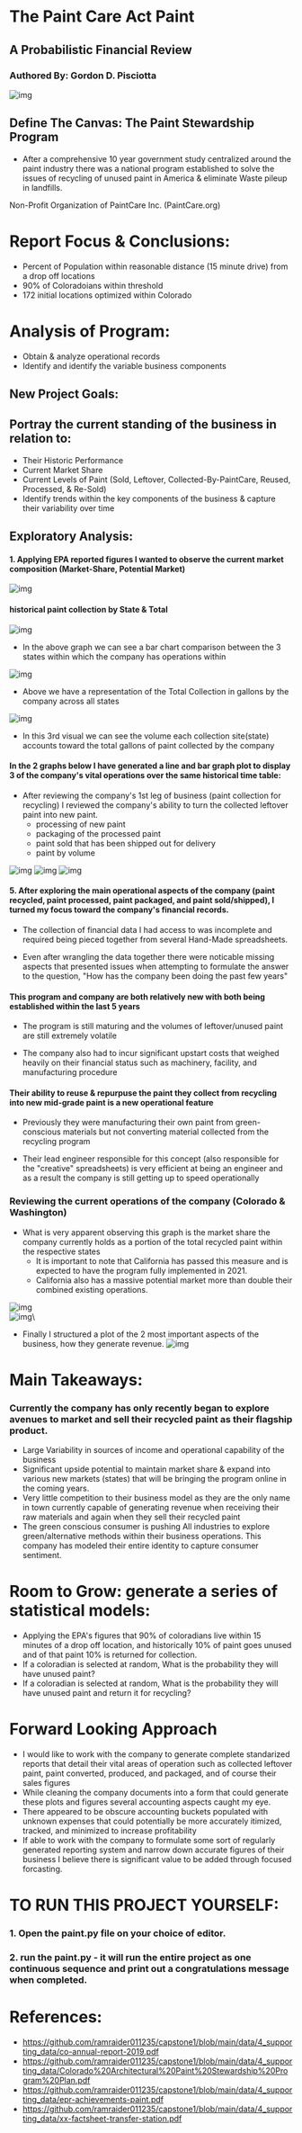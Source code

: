 # The Paint Care Act Paint
## A Probabilistic Financial Review 
### Authored By: Gordon D. Pisciotta

![img](images/paintcarelogo.png)



## Define The Canvas: The Paint Stewardship Program
  * After a comprehensive 10 year government study centralized around the paint industry there was a national program established to solve the issues of recycling of unused paint in America & eliminate Waste pileup in landfills.
  
  Non-Profit Organization of  PaintCare Inc. (PaintCare.org)
    

# Report Focus & Conclusions:
* Percent of Population within reasonable distance (15 minute drive) from a drop off locations
* 90% of Coloradoians within threshold
* 172 initial locations optimized within Colorado

# Analysis of Program:
* Obtain & analyze operational records 
* Identify and identify the variable business components

## New Project Goals:
## Portray the current standing of the business in relation to:
* Their Historic Performance
* Current Market Share
* Current Levels of Paint (Sold, Leftover, Collected-By-PaintCare, Reused, Processed, & Re-Sold)
* Identify trends within the key components of the business & capture their variability over time  
    



## Exploratory Analysis:
#### 1. Applying EPA reported figures I wanted to observe the current market composition (Market-Share, Potential Market)
    
![img](images/census_bar_potential_mkt1.png)











#### historical paint collection by State & Total
![img](images/paint_collected_bar_states1.png)

* In the above graph we can see a bar chart comparison between the 3 states within which the company has operations within

![img](images/paint_collected_bar_total1.png)
* Above we have a representation of the Total Collection in gallons by the company across all states

![img](images/paint_collected_line_statesANDtotal1.png)
* In this 3rd visual we can see the volume each collection site(state) accounts toward the total gallons of paint collected by the company




#### In the 2 graphs below I have generated a line and bar graph plot to display 3 of the company's vital operations over the same historical time table:
* After reviewing the company's 1st leg of business (paint collection for recycling)  I reviewed the company's ability to turn the collected leftover paint into new paint.
  * processing of new paint
  * packaging of the processed paint
  * paint sold that has been shipped out for delivery
  * paint by volume 
   
![img](images/paintProcessed_line_processed_packaged_shipped1.png)
![img](images/paintProcessed_bar_processed_packaged_shipped1.png)
![img](images/cpaintcare_co_records1.png)
  

#### 5. After exploring the main operational aspects of the company (paint recycled, paint processed, paint packaged, and paint sold/shipped), I turned my focus toward the company's financial records.

* The collection of financial data I had access to was incomplete and required being pieced together from several Hand-Made spreadsheets.

* Even after wrangling the data together there were noticable missing aspects that presented issues when attempting to formulate the answer to the question, "How has the company been doing the past few years"

#### This program and company are both relatively new with both being established within the last 5 years 

* The program is still maturing and the volumes of leftover/unused paint are still extremely volatile

* The company also had to incur significant upstart costs that weighed heavily on their financial status such as machinery, facility, and manufacturing procedure

#### Their ability to reuse & repurpuse the paint they collect from recycling into new mid-grade paint is a new operational feature 

* Previously they were manufacturing their own paint from green-conscious materials but not converting material collected from the recycling program

*  Their lead engineer responsible for this concept (also responsible for the "creative" spreadsheets) is very efficient at being an engineer and as a result the company is still getting up to speed operationally





### Reviewing the current operations of the company (Colorado & Washington)
* What is very apparent observing this graph is the market share the company currently holds as a portion of the total recycled paint within the respective states
  * It is important to note that California has passed this measure and is expected to have the program fully implemented in 2021.
  * California also has a massive potential market more than double their combined existing operations.

![img](images/profitLoss_bar_historical_cashFlow1.png)    
![img](images/proforma_bar_recycle_collect_produce_ByState1.png)\

* Finally I structured a plot of the 2 most important aspects of the business, how they generate revenue.
![img](images/weeklyKPI_bar_income_recycle_vs_processed1.png)
    



    
  
# Main Takeaways:
###  Currently the company has only recently began to explore avenues to market and sell their recycled paint as their flagship product.

* Large Variability in sources of income and operational capability of the business
* Significant upside potential to maintain market share & expand into various new markets (states) that will be bringing the program online in the coming years.
* Very little competition to their business model as they are the only name in town currently capable of generating revenue when receiving their raw materials and again when they sell their recycled paint
* The green conscious consumer is pushing All industries to explore green/alternative methods within their business operations.  This company has modeled their entire identity to capture consumer sentiment.


# Room to Grow: generate a series of statistical models:
* Applying the EPA's figures that 90% of coloradians live within 15 minutes of a drop off location, and historically 10% of paint goes unused and of that paint 10% is returned for collection.
* If a coloradian is selected at random, What is the probability they will have unused paint?
* If a coloradian is selected at random, What is the probability they will have unused paint and return it for recycling?
  
    
  
# Forward Looking Approach
* I would like to work with the company to generate complete standarized reports that detail their vital areas of operation such as collected leftover paint, paint converted, produced, and packaged, and of course their sales figures
* While cleaning the company documents into a form that could generate these plots and figures several accounting aspects caught my eye.
* There appeared to be obscure accounting buckets populated with unknown expenses that could potentially be more accurately itimized, tracked, and minimized to increase profitability
* If able to work with the company to formulate some sort of regularly generated reporting system and narrow down accurate figures of their business I believe there is significant value to be added through focused forcasting.


# TO RUN THIS PROJECT YOURSELF:
### 1. Open the paint.py file on your choice of editor.
### 2. run the paint.py - it will run the entire project as one continuous sequence and print out a congratulations message when completed.

# References:

* https://github.com/ramraider011235/capstone1/blob/main/data/4_supporting_data/co-annual-report-2019.pdf
* https://github.com/ramraider011235/capstone1/blob/main/data/4_supporting_data/Colorado%20Architectural%20Paint%20Stewardship%20Program%20Plan.pdf
* https://github.com/ramraider011235/capstone1/blob/main/data/4_supporting_data/epr-achievements-paint.pdf
* https://github.com/ramraider011235/capstone1/blob/main/data/4_supporting_data/xx-factsheet-transfer-station.pdf
